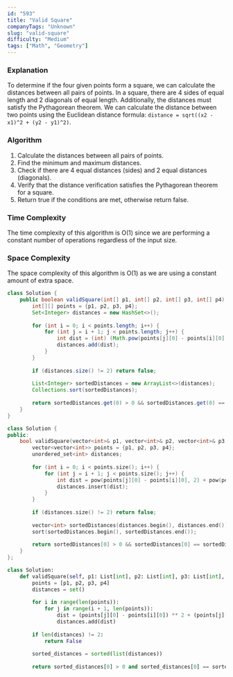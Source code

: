 ```yaml
---
id: "593"
title: "Valid Square"
companyTags: "Unknown"
slug: "valid-square"
difficulty: "Medium"
tags: ["Math", "Geometry"]
---
```


### Explanation
To determine if the four given points form a square, we can calculate the distances between all pairs of points. In a square, there are 4 sides of equal length and 2 diagonals of equal length. Additionally, the distances must satisfy the Pythagorean theorem. We can calculate the distance between two points using the Euclidean distance formula: `distance = sqrt((x2 - x1)^2 + (y2 - y1)^2)`.

### Algorithm
1. Calculate the distances between all pairs of points.
2. Find the minimum and maximum distances.
3. Check if there are 4 equal distances (sides) and 2 equal distances (diagonals).
4. Verify that the distance verification satisfies the Pythagorean theorem for a square.
5. Return true if the conditions are met, otherwise return false.

### Time Complexity
The time complexity of this algorithm is O(1) since we are performing a constant number of operations regardless of the input size.

### Space Complexity
The space complexity of this algorithm is O(1) as we are using a constant amount of extra space.
```java
class Solution {
    public boolean validSquare(int[] p1, int[] p2, int[] p3, int[] p4) {
        int[][] points = {p1, p2, p3, p4};
        Set<Integer> distances = new HashSet<>();
        
        for (int i = 0; i < points.length; i++) {
            for (int j = i + 1; j < points.length; j++) {
                int dist = (int) (Math.pow(points[j][0] - points[i][0], 2) + Math.pow(points[j][1] - points[i][1], 2));
                distances.add(dist);
            }
        }
        
        if (distances.size() != 2) return false;
        
        List<Integer> sortedDistances = new ArrayList<>(distances);
        Collections.sort(sortedDistances);
        
        return sortedDistances.get(0) > 0 && sortedDistances.get(0) == sortedDistances.get(1) / 2 && sortedDistances.get(1) == 2 * sortedDistances.get(0);
    }
}
```

```cpp
class Solution {
public:
    bool validSquare(vector<int>& p1, vector<int>& p2, vector<int>& p3, vector<int>& p4) {
        vector<vector<int>> points = {p1, p2, p3, p4};
        unordered_set<int> distances;
        
        for (int i = 0; i < points.size(); i++) {
            for (int j = i + 1; j < points.size(); j++) {
                int dist = pow(points[j][0] - points[i][0], 2) + pow(points[j][1] - points[i][1], 2);
                distances.insert(dist);
            }
        }
        
        if (distances.size() != 2) return false;
        
        vector<int> sortedDistances(distances.begin(), distances.end());
        sort(sortedDistances.begin(), sortedDistances.end());
        
        return sortedDistances[0] > 0 && sortedDistances[0] == sortedDistances[1] / 2 && sortedDistances[1] == 2 * sortedDistances[0];
    }
};
```

```python
class Solution:
    def validSquare(self, p1: List[int], p2: List[int], p3: List[int], p4: List[int]) -> bool:
        points = [p1, p2, p3, p4]
        distances = set()
        
        for i in range(len(points)):
            for j in range(i + 1, len(points)):
                dist = (points[j][0] - points[i][0]) ** 2 + (points[j][1] - points[i][1]) ** 2
                distances.add(dist)
        
        if len(distances) != 2:
            return False
        
        sorted_distances = sorted(list(distances))
        
        return sorted_distances[0] > 0 and sorted_distances[0] == sorted_distances[1] / 2 and sorted_distances[1] == 2 * sorted_distances[0]
```